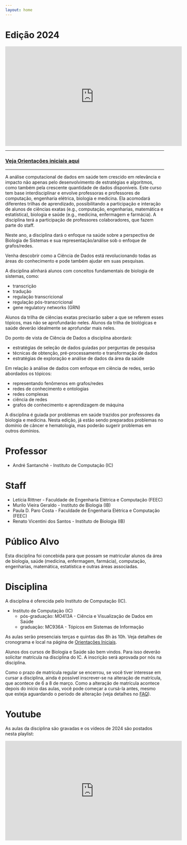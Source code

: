 ```yaml
---
layout: home
---
```


<h1>Edição 2024</h1>

<iframe width="560" height="315" src="https://www.youtube.com/embed/AVrFoHwogAE?si=OmVlMT0HUYG3F4er" title="YouTube video player" frameborder="0" allow="accelerometer; autoplay; clipboard-write; encrypted-media; gyroscope; picture-in-picture; web-share" allowfullscreen></iframe>

<hr>

### [Veja Orientações iniciais aqui](landing.md)

<hr>

A análise computacional de dados em saúde tem crescido em relevância e impacto não apenas pelo desenvolvimento de estratégias e algoritmos, como também pela crescente quantidade de dados disponíveis.
Este curso tem base interdisciplinar e envolve professoras e professores de computação, engenharia elétrica, biologia e medicina. Ela acomodará diferentes trilhas de aprendizado, possibilitando a participação e interação de alunos de ciências exatas (e.g., computação, engenharias, matemática e estatística), biologia e saúde (e.g., medicina, enfermagem e farmácia). A disciplina terá a participação de professores colaboradores, que fazem parte do staff.

Neste ano, a disciplina dará o enfoque na saúde sobre a perspectiva de Biologia de Sistemas e sua representação/análise sob o enfoque de grafos/redes.

Venha descobrir como a Ciência de Dados está revolucionando todas as áreas do conhecimento e pode também ajudar em suas pesquisas.

A disciplina alinhará alunos com conceitos fundamentais de biologia de sistemas, como:
* transcrição
* tradução
* regulação transcricional
* regulação pós-transcricional
* gene regulatory networks (GRN)

Alunos da trilha de ciências exatas precisarão saber a que se referem esses tópicos, mas não se aprofundarão neles. Alunos da trilha de biológicas e saúde deverão idealmente se aprofundar mais neles.

Do ponto de vista de Ciência de Dados a disciplina abordará:
* estratégias de seleção de dados guiadas por perguntas de pesquisa
* técnicas de obtenção, pré-processamento e transformação de dados
* estratégias de exploração e análise de dados da área da saúde

Em relação à análise de dados com enfoque em ciência de redes, serão abordados os tópicos:
* representando fenômenos em grafos/redes
* redes de conhecimento e ontologias
* redes complexas
* ciência de redes
* grafos de conhecimento e aprendizagem de máquina

A disciplina é guiada por problemas em saúde trazidos por professores da biologia e medicina. Nesta edição, já estão sendo preparados problemas no domínio de câncer e hematologia, mas poderão sugerir problemas em outros domínios.

# Professor
* André Santanchè - Instituto de Computação (IC)

# Staff
* Letícia Rittner - Faculdade de Engenharia Elétrica e Computação (FEEC)
* Murilo Vieira Geraldo - Instituto de Biologia (IB)
* Paula D. Paro Costa - Faculdade de Engenharia Elétrica e Computação (FEEC)
* Renato Vicentini dos Santos - Instituto de Biologia (IB)

# Público Alvo
Esta disciplina foi concebida para que possam se matricular alunos da área de biologia, saúde (medicina, enfermagem, farmácia), computação, engenharias, matemática, estatística e outras áreas associadas.

# Disciplina
A disciplina é oferecida pelo Instituto de Computação (IC).
* Instituto de Computação (IC)
  * pós-graduação: MO413A - Ciência e Visualização de Dados em Saúde
  * graduação: MC936A - Tópicos em Sistemas de Informação

As aulas serão presenciais terças e quintas das 8h às 10h. Veja detalhes de cronograma e local na página de [Orientações Iniciais](landing.md).

Alunos dos cursos de Biologia e Saúde são bem vindos. Para isso deverão solicitar matrícula na disciplina do IC. A inscrição será aprovada por nós na disciplina.

Como o prazo de matrícula regular se encerrou, se você tiver interesse em cursar a disciplina, ainda é possível inscrever-se na alteração de matrícula, que acontece de 6 a 8 de março. Como a alteração de matrícula acontece depois do início das aulas, você pode começar a cursá-la antes, mesmo que esteja aguardando o período de alteração (veja detalhes no [FAQ](faq.md)).

# Youtube
As aulas da disciplina são gravadas e os vídeos de 2024 são postados nesta playlist: 

<iframe width="560" height="315" src="https://www.youtube.com/embed/videoseries?si=M3lEUyaTPbRwRX97&amp;list=PL3JRjVnXiTBYh6TXRmCwfG_9UFfxRIX_J" title="YouTube video player" frameborder="0" allow="accelerometer; autoplay; clipboard-write; encrypted-media; gyroscope; picture-in-picture; web-share" allowfullscreen></iframe>